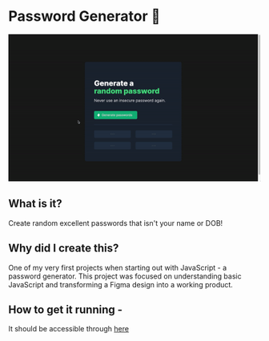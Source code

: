 # Password Generator 🔐
![Preview](pwGenerator.gif)

## What is it?

Create random excellent passwords that isn't your name or DOB!

## Why did I create this?

One of my very first projects when starting out with JavaScript - a password generator. This project was focused on understanding basic JavaScript and transforming a Figma design into a working product.

## How to get it running -

It should be accessible through [here](https://diy-a.github.io/password-generator/)
